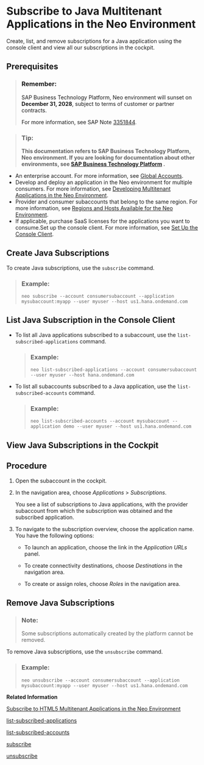 <!-- loioe7e62c88b0184307af165a7d9323aa2e -->

# Subscribe to Java Multitenant Applications in the Neo Environment

Create, list, and remove subscriptions for a Java application using the console client and view all our subscriptions in the cockpit.



<a name="loioe7e62c88b0184307af165a7d9323aa2e__prereq_qjz_bwr_3cb"/>

## Prerequisites

> ### Remember:  
> SAP Business Technology Platform, Neo environment will sunset on **December 31, 2028**, subject to terms of customer or partner contracts.
> 
> For more information, see SAP Note [3351844](https://me.sap.com/notes/3351844).

> ### Tip:  
> **This documentation refers to SAP Business Technology Platform, Neo environment. If you are looking for documentation about other environments, see [SAP Business Technology Platform](https://help.sap.com/docs/btp/sap-business-technology-platform/sap-business-technology-platform?version=Cloud) .**

-   An enterprise account. For more information, see [Global Accounts](../10-concepts-neo/account-model-722a475.md#loio9b7d44f92eec44a6ae87129c02aeec0d).
-   Develop and deploy an application in the Neo environment for multiple consumers. For more information, see [Developing Multitenant Applications in the Neo Environment](../30-development-neo/developing-multitenant-applications-in-the-neo-environment-54a7615.md).
-   Provider and consumer subaccounts that belong to the same region. For more information, see [Regions and Hosts Available for the Neo Environment](../10-concepts-neo/regions-and-hosts-available-for-the-neo-environment-d722f7c.md).
-   If applicable, purchase SaaS licenses for the applications you want to consume.Set up the console client. For more information, see [Set Up the Console Client](../30-development-neo/set-up-the-console-client-7613dee.md).

<a name="task_hcj_fch_1y"/>

<!-- task\_hcj\_fch\_1y -->

## Create Java Subscriptions

To create Java subscriptions, use the `subscribe` command.

> ### Example:  
> ```
> neo subscribe --account consumersubaccount --application mysubaccount:myapp --user myuser --host us1.hana.ondemand.com
> ```

<a name="task_czx_vbh_1y"/>

<!-- task\_czx\_vbh\_1y -->

## List Java Subscription in the Console Client

-   To list all Java applications subscribed to a subaccount, use the `list-subscribed-applications` command.

    > ### Example:  
    > ```
    > neo list-subscribed-applications --account consumersubaccount --user myuser --host hana.ondemand.com
    > ```

-   To list all subaccounts subscribed to a Java application, use the `list-subscribed-accounts` command.

    > ### Example:  
    > ```
    > neo list-subscribed-accounts --account mysubaccount --application demo --user myuser --host us1.hana.ondemand.com
    > ```


<a name="task_o3s_dgd_by"/>

<!-- task\_o3s\_dgd\_by -->

## View Java Subscriptions in the Cockpit



<a name="task_o3s_dgd_by__steps_bc5_ggd_by"/>

## Procedure

1.  Open the subaccount in the cockpit.

2.  In the navigation area, choose *Applications* \> *Subscriptions*.

    You see a list of subscriptions to Java applications, with the provider subaccount from which the subscription was obtained and the subscribed application.

3.  To navigate to the subscription overview, choose the application name. You have the following options:

    -   To launch an application, choose the link in the *Application URLs* panel.

    -   To create connectivity destinations, choose *Destinations* in the navigation area.

    -   To create or assign roles, choose *Roles* in the navigation area.



<a name="task_g22_z2h_1y"/>

<!-- task\_g22\_z2h\_1y -->

## Remove Java Subscriptions

> ### Note:  
> Some subscriptions automatically created by the platform cannot be removed.

To remove Java subscriptions, use the `unsubscribe` command.

> ### Example:  
> ```
> neo unsubscribe --account consumersubaccount --application mysubaccount:myapp --user myuser --host us1.hana.ondemand.com
> ```

**Related Information**  


[Subscribe to HTML5 Multitenant Applications in the Neo Environment](subscribe-to-html5-multitenant-applications-in-the-neo-environment-f16cd5b.md "Manage subscriptions to HTML5 applications by viewing, creating, or removing subscriptions in the cockpit.")

[list-subscribed-applications](../50-administration-and-ops-neo/list-subscribed-applications-67d5c6f.md "Lists all Java applications to which a given subaccount is subscribed.")

[list-subscribed-accounts](../50-administration-and-ops-neo/list-subscribed-accounts-034244c.md "Lists all subaccounts subscribed to a given Java application.")

[subscribe](../50-administration-and-ops-neo/subscribe-4c6203d.md "Subscribes the subaccount of the consumer to a provider Java application. Once the command is executed successfully, the subscription is visible in the Subscriptions panel of the cockpit in the consumer subaccount.")

[unsubscribe](../50-administration-and-ops-neo/unsubscribe-862d00e.md "Removes the subscription to a provider Java application from a consumer subaccount.")

